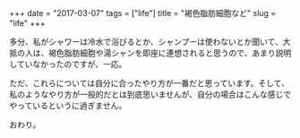 +++
date = "2017-03-07"
tags = ["life"]
title = "褐色脂肪細胞など"
slug = "life"
+++

多分、私がシャワーは冷水で浴びるとか、シャンプーは使わないとか聞いて、大抵の人は、褐色脂肪細胞や湯シャンを即座に連想されると思うので、あまり説明していなかったのですが、一応。

ただ、これらについては自分に合ったやり方が一番だと思っています。そして、私のようなやり方が一般的だとは到底思いませんが、自分の場合はこんな感じでやっているというに過ぎません。

おわり。
